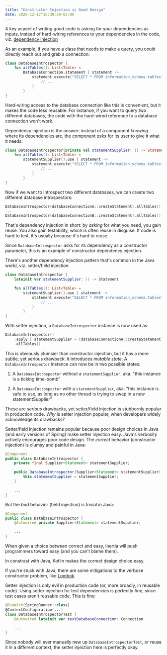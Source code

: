 ```yaml
---
title: "Constructor Injection is Good Design"
date: 2020-12-17T16:38:50-05:00
---
```


A key aspect of writing good code is asking for your dependencies as inputs,
instead of hard-wiring references to your dependencies in the code, viz.
[dependency injection](https://en.wikipedia.org/wiki/Dependency_injection)

<!--more-->

As an example, if you have a class that needs to make a query, you could
directly reach out and grab a connection:

```kt
class DatabaseIntrospector {
    fun allTables(): List<Table> =
        DatabaseConnection.statement { statement ->
            statement.execute("SELECT * FROM information_schema.tables").resultSet.use {
                // ...
            }
        }
}
```

Hard-wiring access to the database connection like this is convenient, but it
makes the code less reusable. For instance, if you want to query two different
databases, the code with the hard-wired reference to a database connection
won't work.

Dependency injection is the answer: instead of a component *knowing* where its
dependencies are, the component *asks* for its user to give it what it needs:

```kt
class DatabaseIntrospector(private val statementSupplier: () -> Statement) {
    fun allTables(): List<Table> =
        statementSupplier().use { statement ->
            statement.execute("SELECT * FROM information_schema.tables").resultSet.use {
                // ...
            }
        }
}
```

Now if we want to introspect two different databases, we can create two
different database introspectors:

```kt
DatabaseIntrospector(databaseConnectionA::createStatement).allTables()
...
DatabaseIntrospector(databaseConnectionB::createStatement).allTables()
```

That's dependency injection in short: by *asking* for what you need, you gain
reuse. You also gain testability, which is often reuse in disguise. If code is
hard to test, it's usually because it's hard to reuse.

Since `DatabaseIntrospector` asks for its dependency as a constructor
parameter, this is an example of constructor dependency injection.

There's another dependency injection pattern that's common in the Java world,
viz. setter/field injection:

```kt
class DatabaseIntrospector {
    lateinit var statementSupplier: () -> Statement

    fun allTables(): List<Table> =
        statementSupplier().use { statement ->
            statement.execute("SELECT * FROM information_schema.tables").resultSet.use {
                // ...
            }
        }
}
```

With setter injection, a `DatabaseIntrospector` instance is now used as:

```kt
DatabaseIntrospector()
    .apply { statementSupplier = (databaseConnectionA::createStatement) }
    .allTables()
```

This is obviously clumsier than constructor injection, but it has a more
subtle, yet serious drawback: it introduces *mutable state*. A
`DatabaseIntrospector` instance can now be in two possible states:

1. A `DatabaseIntrospector` without a `statementSupplier`, aka. "this instance
   is a ticking time-bomb"

2. A `DatabaseIntrospector` with a `statementSupplier`, aka. "this instance is
   safe to use, as long as no other thread is trying to swap in a new
   statementSupplier"

These are *serious* drawbacks, yet setter/field injection is stubbornly
popular in production code. *Why* is setter injection popular, when developers
widely acknowledge its drawbacks?

Setter/field injection remains popular because poor design choices in Java (and
early versions of Spring) make setter injection easy. Java's verbosity actively
encourages poor code design. The *correct* behavior (constructor injection) is
clumsy and painful in Java:

```java
@Component
public class DatabaseIntrospector {
    private final Supplier<Statement> statementSupplier;

    public DatabaseIntrospector(Supplier<Statement> statementSupplier) {
        this.statementSupplier = statementSupplier;
    }

    ...
}
```

But the *bad* behavior (field injection) is trivial in Java:

```java
@Component
public class DatabaseIntrospector {
    @Autowired private Supplier<Statement> statementSupplier;

    ...
}
```

When given a choice between correct and easy, inertia will push programmers
toward easy (and you can't blame them).

In constrast with Java, Kotlin makes the correct design choice easy.

If you're stuck with Java, there are some mitigations to the verbose
constructor problem, like [Lombok](https://projectlombok.org/).

Setter injection is only evil in production code (or, more broadly, in reusable
code). Using setter injection for test dependencies is perfectly fine, since
test cases aren't reusable code. This is fine:

```kt
@RunWith(SpringRunner::class)
@ContextConfiguration(...)
class DatabaseIntrospectorTest {
    @Autowired lateinit var testDatabaseConnection: Connection

    ...
}
```

Since nobody will ever manually new up `DatabaseIntrospectorTest`, or reuse it
in a different context, the setter injection here is perfectly okay.
